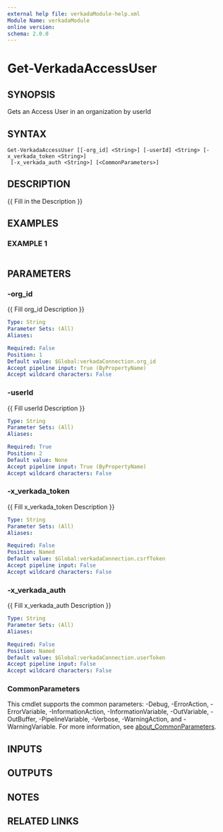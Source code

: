```yaml
---
external help file: verkadaModule-help.xml
Module Name: verkadaModule
online version:
schema: 2.0.0
---
```


# Get-VerkadaAccessUser

## SYNOPSIS
Gets an Access User in an organization by userId

## SYNTAX

```
Get-VerkadaAccessUser [[-org_id] <String>] [-userId] <String> [-x_verkada_token <String>]
 [-x_verkada_auth <String>] [<CommonParameters>]
```

## DESCRIPTION
{{ Fill in the Description }}

## EXAMPLES

### EXAMPLE 1
```

```

## PARAMETERS

### -org_id
{{ Fill org_id Description }}

```yaml
Type: String
Parameter Sets: (All)
Aliases:

Required: False
Position: 1
Default value: $Global:verkadaConnection.org_id
Accept pipeline input: True (ByPropertyName)
Accept wildcard characters: False
```

### -userId
{{ Fill userId Description }}

```yaml
Type: String
Parameter Sets: (All)
Aliases:

Required: True
Position: 2
Default value: None
Accept pipeline input: True (ByPropertyName)
Accept wildcard characters: False
```

### -x_verkada_token
{{ Fill x_verkada_token Description }}

```yaml
Type: String
Parameter Sets: (All)
Aliases:

Required: False
Position: Named
Default value: $Global:verkadaConnection.csrfToken
Accept pipeline input: False
Accept wildcard characters: False
```

### -x_verkada_auth
{{ Fill x_verkada_auth Description }}

```yaml
Type: String
Parameter Sets: (All)
Aliases:

Required: False
Position: Named
Default value: $Global:verkadaConnection.userToken
Accept pipeline input: False
Accept wildcard characters: False
```

### CommonParameters
This cmdlet supports the common parameters: -Debug, -ErrorAction, -ErrorVariable, -InformationAction, -InformationVariable, -OutVariable, -OutBuffer, -PipelineVariable, -Verbose, -WarningAction, and -WarningVariable. For more information, see [about_CommonParameters](http://go.microsoft.com/fwlink/?LinkID=113216).

## INPUTS

## OUTPUTS

## NOTES

## RELATED LINKS

